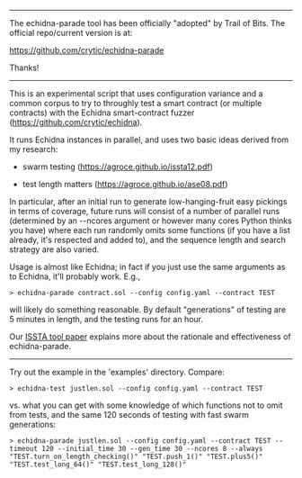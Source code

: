 *****

The echidna-parade tool has been officially "adopted" by Trail of Bits.  The official repo/current version is at:

https://github.com/crytic/echidna-parade

Thanks!

*****


This is an experimental script that uses configuration variance and a common corpus to try to throughly test a smart contract (or multiple contracts) with the Echidna smart-contract fuzzer (https://github.com/crytic/echidna).

It runs Echidna instances in parallel, and uses two basic ideas derived from my research:

- swarm testing (https://agroce.github.io/issta12.pdf)

- test length matters (https://agroce.github.io/ase08.pdf)

In particular, after an initial run to generate low-hanging-fruit easy pickings in terms of coverage, future runs will consist of a number of parallel runs (determined by an --ncores argument or however many cores Python thinks you have) where each run randomly omits some functions (if you have a list already, it's respected and added to), and the sequence length and search strategy are also varied.

Usage is almost like Echidna; in fact if you just use the same arguments as to Echidna, it'll probably work.  E.g.,

```
> echidna-parade contract.sol --config config.yaml --contract TEST
```

will likely do something reasonable.  By default "generations" of testing are 5 minutes in length, and the testing runs for an hour.

Our [ISSTA tool paper](https://agroce.github.io/issta21.pdf) explains more about the rationale and effectiveness of echidna-parade.

-----------

Try out the example in the 'examples' directory.  Compare:

```
> echidna-test justlen.sol --config config.yaml --contract TEST
```

vs. what you can get with some knowledge of which functions not to omit from tests, and the same 120 seconds of testing with fast swarm generations:

```
> echidna-parade justlen.sol --config config.yaml --contract TEST --timeout 120 --initial_time 30 --gen_time 30 --ncores 8 --always "TEST.turn_on_length_checking()" "TEST.push_1()" "TEST.plus5()" "TEST.test_long_64()" "TEST.test_long_128()"
```

